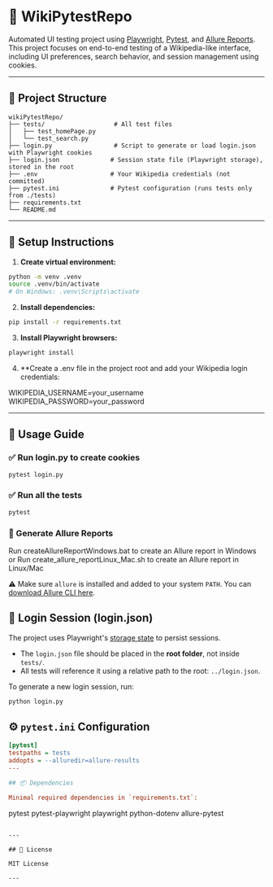 # 🧪 WikiPytestRepo

Automated UI testing project using [Playwright](https://playwright.dev/python/), [Pytest](https://docs.pytest.org/), and [Allure Reports](https://docs.qameta.io/allure/).  
This project focuses on end-to-end testing of a Wikipedia-like interface, including UI preferences, search behavior, and session management using cookies.

---

## 📁 Project Structure

```
wikiPytestRepo/
├── tests/                   # All test files
│   ├── test_homePage.py
│   └── test_search.py
├── login.py                 # Script to generate or load login.json with Playwright cookies
├── login.json              # Session state file (Playwright storage), stored in the root
├── .env                    # Your Wikipedia credentials (not committed)
├── pytest.ini              # Pytest configuration (runs tests only from ./tests)
├── requirements.txt
└── README.md
```

---

## 🚀 Setup Instructions

1. **Create virtual environment:**

```bash
python -m venv .venv
source .venv/bin/activate  
# On Windows: .venv\Scripts\activate
```

2. **Install dependencies:**

```bash
pip install -r requirements.txt
```

3. **Install Playwright browsers:**

```bash
playwright install
```

4. **Create a .env file in the project root and add your Wikipedia login credentials:


WIKIPEDIA_USERNAME=your_username
WIKIPEDIA_PASSWORD=your_password

---

## 🧠 Usage Guide

### ✅ Run login.py to create cookies


```bash
pytest login.py
```
### ✅ Run all the tests
```bash
pytest
```

### 🧁 Generate Allure Reports

Run createAllureReportWindows.bat to create an Allure report in Windows
or
Run create_allure_reportLinux_Mac.sh to create an Allure report in Linux/Mac

⚠️ Make sure `allure` is installed and added to your system `PATH`. You can [download Allure CLI here](https://docs.qameta.io/allure/#_installing_a_commandline).


## 🔐 Login Session (login.json)

The project uses Playwright's [storage state](https://playwright.dev/python/docs/auth#reuse-authentication-state) to persist sessions.

- The `login.json` file should be placed in the **root folder**, not inside `tests/`.
- All tests will reference it using a relative path to the root: `../login.json`.

To generate a new login session, run:

```bash
python login.py
```

## ⚙️ `pytest.ini` Configuration

```ini
[pytest]
testpaths = tests
addopts = --alluredir=allure-results
---

## 📦 Dependencies

Minimal required dependencies in `requirements.txt`:

```
pytest
pytest-playwright
playwright
python-dotenv
allure-pytest
```

---

## 📄 License

MIT License

---
